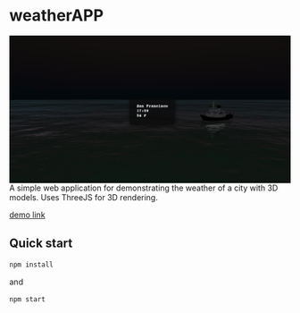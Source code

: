 # weatherAPP

<img src="demo.png"
     alt="Markdown Monster icon"
     style="float: left; margin-right: 10px;" />

A simple web application for demonstrating the weather of a city with 3D models. Uses ThreeJS for 3D rendering.

[demo link](hhttps://weather3dapp.herokuapp.com/)

## Quick start

```bash
npm install
```

and

```bash
npm start
```
